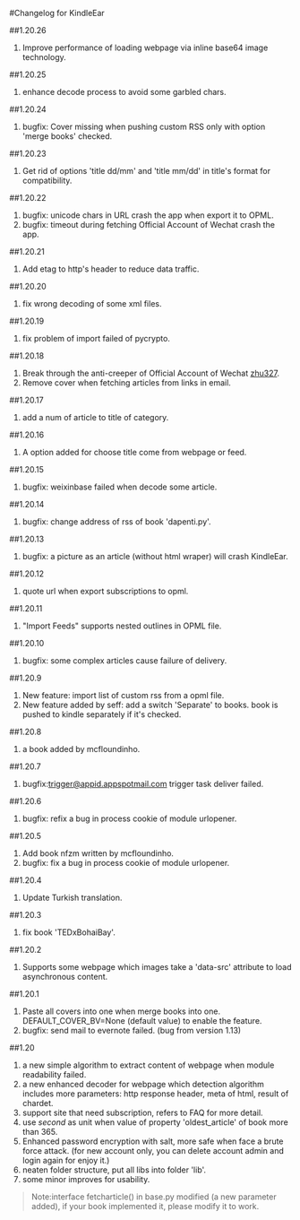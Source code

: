 #Changelog for KindleEar

##1.20.26
  1. Improve performance of loading webpage via inline base64 image technology.

##1.20.25
  1. enhance decode process to avoid some garbled chars.

##1.20.24
  1. bugfix: Cover missing when pushing custom RSS only with option 'merge books' checked.

##1.20.23
  1. Get rid of options 'title dd/mm' and 'title mm/dd' in title's format for compatibility.

##1.20.22
  1. bugfix: unicode chars in URL crash the app when export it to OPML.
  2. bugfix: timeout during fetching Official Account of Wechat crash the app.
  
##1.20.21
  1. Add etag to http's header to reduce data traffic.

##1.20.20
  1. fix wrong decoding of some xml files.

##1.20.19
  1. fix problem of import failed of pycrypto.

##1.20.18
  1. Break through the anti-creeper of Official Account of Wechat [zhu327](https://github.com/zhu327/rss).
  2. Remove cover when fetching articles from links in email.
  
##1.20.17
  1. add a num of article to title of category.
  
##1.20.16
  1. A option added for choose title come from webpage or feed.
  
##1.20.15
  1. bugfix: weixinbase failed when decode some article.

##1.20.14
  1. bugfix: change address of rss of book 'dapenti.py'.

##1.20.13
  1. bugfix: a picture as an article (without html wraper) will crash KindleEar.
  
##1.20.12
  1. quote url when export subscriptions to opml.

##1.20.11
  1. "Import Feeds" supports nested outlines in OPML file.

##1.20.10
  1. bugfix: some complex articles cause failure of delivery. 
  
##1.20.9
  1. New feature: import list of custom rss from a opml file. 
  2. New feature added by seff: add a switch 'Separate' to books. book is pushed to kindle separately if it's checked.


##1.20.8
  1. a book <gongshi> added by mcfloundinho.
  
##1.20.7
  1. bugfix:trigger@appid.appspotmail.com trigger task deliver failed.
  
##1.20.6
  1. bugfix: refix a bug in process cookie of module urlopener.
  
##1.20.5
  1. Add book nfzm written by mcfloundinho.
  2. bugfix: fix a bug in process cookie of module urlopener.

##1.20.4
  1. Update Turkish translation.

##1.20.3
  1. fix book 'TEDxBohaiBay'.

##1.20.2
  1. Supports some webpage which images take a 'data-src' attribute to load asynchronous content.
  
##1.20.1
  1. Paste all covers into one when merge books into one. DEFAULT_COVER_BV=None (default value) to enable the feature.
  2. bugfix: send mail to evernote failed. (bug from version 1.13)
  
##1.20
  1. a new simple algorithm to extract content of webpage when module readability failed.
  2. a new enhanced decoder for webpage which detection algorithm includes more parameters:
    http response header, meta of html, result of chardet.
  3. support site that need subscription, refers to FAQ for more detail.
  4. use *second* as unit when value of property 'oldest_article' of book more than 365.
  5. Enhanced password encryption with salt, more safe when face a brute force attack.
    (for new account only, you can delete account admin and login again for enjoy it.)
  6. neaten folder structure, put all libs into folder 'lib'.
  7. some minor improves for usability.
  > Note:interface fetcharticle() in base.py modified (a new parameter added), if your book implemented it, please modify it to work.
